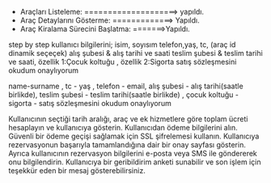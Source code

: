 - Araçları Listeleme: ====================> yapıldı.
- Araç Detaylarını Gösterme: =============> Yapıldı.
- Araç Kiralama Sürecini Başlatma: =======>Yapıldı.

step by step kullanıcı bilgilerini;
isim, soyısım telefon,yaş, tc, (araç id dinamik seçeçek) alış şubesi & alış tarihi ve saati
teslim şubesi & teslim tarihi ve saati,
özellik 1:Çocuk koltuğu , özellik 2:Sigorta
satış sözleşmesini okudum onaylıyorum

name-surname , tc - yaş , telefon - email, alış şubesi - alış tarihi(saatle birlikde), teslim şubesi - teslim tarihi(saatle birlikde) , çocuk koltuğu - sigorta - satış sözleşmesini okudum onaylıyorum

Kullanıcının seçtiği tarih aralığı, araç ve ek hizmetlere göre toplam ücreti hesaplayın ve kullanıcıya gösterin.
Kullanıcıdan ödeme bilgilerini alın. Güvenli bir ödeme geçişi sağlamak için SSL şifrelemesi kullanın.
Kullanıcıya rezervasyonun başarıyla tamamlandığına dair bir onay sayfası gösterin. Ayrıca kullanıcının rezervasyon bilgilerini e-posta veya SMS ile göndererek onu bilgilendirin.
Kullanıcıya bir geribildirim anketi sunabilir ve son işlem için teşekkür eden bir mesaj gösterebilirsiniz.
